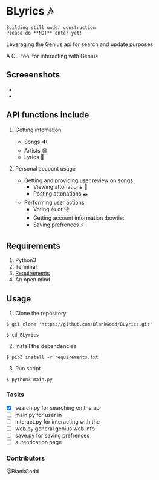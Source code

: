 # BLyrics :notes: 
```
Building still under construction 
Please do **NOT** enter yet! 
```
Leveraging the Genius api for search and update purposes

A CLI tool for interacting with Genius

## Screeenshots
- 
- 

## API functions include
1. Getting infomation 
   - Songs :sound:
   - Artists :sunglasses:
   - Lyrics :memo:

2. Personal account usage
   - Getting and providing user review on songs
     - Viewing attonations :pushpin:
     - Posting attonations :black_nib:
   - Performing user actions
     - Voting :+1: or :-1:
     - Getting account information :bowtie:
     - Saving prefrences :zap:

## Requirements
1. Python3 
2. Terminal
3. [Requirements](requirements.txt)
4. An open mind

## Usage
1. Clone the repository
```
$ git clone 'https://github.com/BlankGodd/BLyrics.git'

$ cd BLyrics
```

2. Install the dependencies
```
$ pip3 install -r requirements.txt
```

3. Run script 
```
$ python3 main.py
```

### Tasks
- [X] search.py for searching on the api
- [ ] main.py for user in
- [ ] interact.py for interacting with the 
- [ ] web.py general genius web info
- [ ] save.py for saving prefrences
- [ ] autentication page

### Contributors
@BlankGodd


